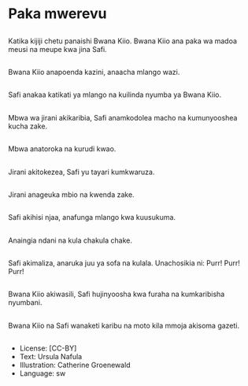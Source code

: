 # Paka mwerevu

##
Katika kijiji chetu
panaishi Bwana Kiio.
Bwana Kiio ana paka wa
madoa meusi na meupe
kwa jina Safi.

##
Bwana Kiio anapoenda
kazini, anaacha mlango
wazi.

##
Safi anakaa katikati ya
mlango na kuilinda
nyumba ya Bwana Kiio.

##
Mbwa wa jirani
akikaribia, Safi
anamkodolea macho na
kumunyooshea kucha
zake.

##
Mbwa anatoroka na
kurudi kwao.

##
Jirani akitokezea, Safi
yu tayari kumkwaruza.

##
Jirani anageuka mbio na
kwenda zake.

##
Safi akihisi njaa,
anafunga mlango kwa
kuusukuma.

##
Anaingia ndani na kula
chakula chake.

##
Safi akimaliza, anaruka
juu ya sofa na kulala.
Unachosikia ni: Purr!
Purr! Purr!

##
Bwana Kiio akiwasili,
Safi hujinyoosha kwa
furaha na kumkaribisha
nyumbani.

##
Bwana Kiio na Safi
wanaketi karibu na
moto kila mmoja
akisoma gazeti.

##
* License: [CC-BY]
* Text: Ursula Nafula
* Illustration: Catherine Groenewald
* Language: sw

